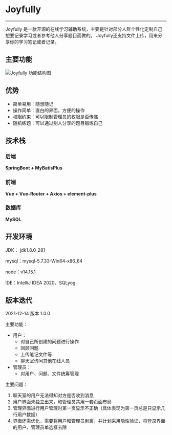 # Joyfully
<hr />
Joyfully 是一款开源的在线学习辅助系统，主要是针对部分人群个性化定制自己想要记录学习或者参考他人分享题目而做的。
Joyfully还支持文件上传，用来分享你的学习笔记或者记录。

## 主要功能
![Joyfully 功能结构图](http://assets.processon.com/chart_image/5fe68ffe63768932a286115b.png)
   
## 优势

- 简单易用：随想随记
- 操作简单：直白的界面，方便的操作
- 权限约束：可以限制管理员的权限是否传递
- 随机练题：可以通过别人分享的题目锻炼自己

## 技术栈

### 后端

**SpringBoot + MyBatisPlus**

### 前端

**Vue + Vue-Router + Axios + element-plus**

### 数据库

**MySQL**

## 开发环境

JDK： jdk1.8.0_281

mysql：mysql-5.7.33-Win64-x86_64

node：v14.15.1  

IDE：IntelliJ IDEA 2020、SQLyog

## 版本迭代
2021-12-14 版本 1.0.0

主要功能：
- 用户：
    - 对自己所创建的问题进行操作
    - 回顾问题
    - 上传笔记文件等
    - 聊天室询问其他在线人员
- 管理员：
    - 对用户、问题、文件统筹管理
    

主要问题：
1. 聊天室的用户无法得知对方是否收到消息
2. 用户界面未独立出来，和管理员共用一套页面布局
3. 管理界面进行用户管理时第一页显示不正确（具体表现为第一页总是只显示几行用户数据）
4. 界面还需优化，需要将用户和管理员剥离，并计划采用隐性验证，将登录界面的用户、管理员单选框去除


